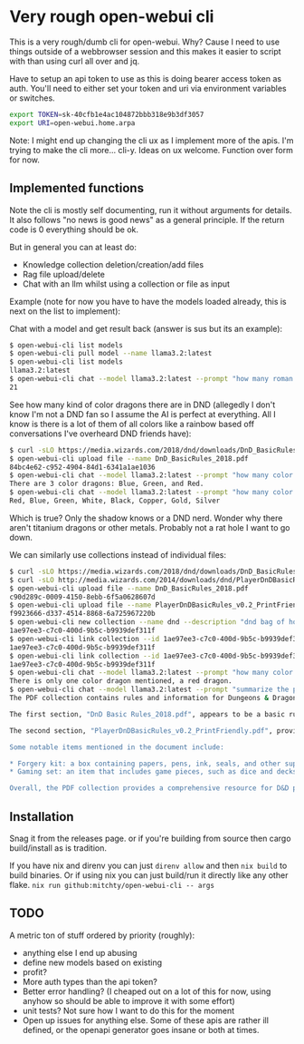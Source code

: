 # Very rough open-webui cli

This is a very rough/dumb cli for open-webui. Why? Cause I need to use things outside of a webbrowser session and this makes it easier to script with than using curl all over and jq.

Have to setup an api token to use as this is doing bearer access token as auth. You'll need to either set your token and uri via environment variables or switches.

```sh
export TOKEN=sk-40cfb1e4ac104872bbb318e9b3df3057
export URI=open-webui.home.arpa
```

Note: I might end up changing the cli ux as I implement more of the apis. I'm trying to make the cli more... cli-y. Ideas on ux welcome. Function over form for now.

## Implemented functions

Note the cli is mostly self documenting, run it without arguments for details. It also follows "no news is good news" as a general principle. If the return code is 0 everything should be ok.

But in general you can at least do:
- Knowledge collection deletion/creation/add files
- Rag file upload/delete
- Chat with an llm whilst using a collection or file as input

Example (note for now you have to have the models loaded already, this is next on the list to implement):

Chat with a model and get result back (answer is sus but its an example):

```sh
$ open-webui-cli list models
$ open-webui-cli pull model --name llama3.2:latest
$ open-webui-cli list models
llama3.2:latest
$ open-webui-cli chat --model llama3.2:latest --prompt "how many roman imperators built walls (answer with the number only)"
21
```

See how many kind of color dragons there are in DND (allegedly I don't know I'm not a DND fan so I assume the AI is perfect at everything. All I know is there is a lot of them of all colors like a rainbow based off conversations I've overheard DND friends have):

```sh
$ curl -sLO https://media.wizards.com/2018/dnd/downloads/DnD_BasicRules_2018.pdf
$ open-webui-cli upload file --name DnD_BasicRules_2018.pdf
84bc4e62-c952-4904-84d1-6341a1ae1036
$ open-webui-cli chat --model llama3.2:latest --prompt "how many color dragons are in dnd (answer with the color names only)" --file 84bc4e62-c952-4904-84d1-6341a1ae1036
There are 3 color dragons: Blue, Green, and Red.
$ open-webui-cli chat --model llama3.2:latest --prompt "how many color dragons are in dnd (answer with the color names only)"
Red, Blue, Green, White, Black, Copper, Gold, Silver
```

Which is true? Only the shadow knows or a DND nerd. Wonder why there aren't titanium dragons or other metals. Probably not a rat hole I want to go down.

We can similarly use collections instead of individual files:

```sh
$ curl -sLO https://media.wizards.com/2018/dnd/downloads/DnD_BasicRules_2018.pdf
$ curl -sLO http://media.wizards.com/2014/downloads/dnd/PlayerDnDBasicRules_v0.2_PrintFriendly.pdf
$ open-webui-cli upload file --name DnD_BasicRules_2018.pdf
c90d289c-0009-4150-8ebb-6f5a0628607d
$ open-webui-cli upload file --name PlayerDnDBasicRules_v0.2_PrintFriendly.pdf
f9923666-d337-4514-8868-6a725967220b
$ open-webui-cli new collection --name dnd --description "dnd bag of holding"
1ae97ee3-c7c0-400d-9b5c-b9939def311f
$ open-webui-cli link collection --id 1ae97ee3-c7c0-400d-9b5c-b9939def311f --file-id f9923666-d337-4514-8868-6a725967220b
1ae97ee3-c7c0-400d-9b5c-b9939def311f
$ open-webui-cli link collection --id 1ae97ee3-c7c0-400d-9b5c-b9939def311f --file-id c90d289c-0009-4150-8ebb-6f5a0628607d
1ae97ee3-c7c0-400d-9b5c-b9939def311f
$ open-webui-cli chat --model llama3.2:latest --prompt "how many color dragons are in dnd (answer with the color names only)" --collection 1ae97ee3-c7c0-400d-9b5c-b9939def311f
There is only one color dragon mentioned, a red dragon.
$ open-webui-cli chat --model llama3.2:latest --prompt "summarize the pdfs in this collection" --collection 1ae97ee3-c7c0-400d-9b5c-b9939def311f
The PDF collection contains rules and information for Dungeons & Dragons (D&D) players. The content is divided into two main sections: "DnD Basic Rules_2018.pdf" and "PlayerDnDBasicRules_v0.2_PrintFriendly.pdf".

The first section, "DnD Basic Rules_2018.pdf", appears to be a basic ruleset for the game, covering various aspects such as character creation, combat, and gameplay mechanics.

The second section, "PlayerDnDBasicRules_v0.2_PrintFriendly.pdf", provides more detailed information on tools, equipment, and skills for players. The content includes lists of items such as Smith's tools, Tinker's tools, Weaver's tools, and others, along with their prices and weights.

Some notable items mentioned in the document include:

* Forgery kit: a box containing papers, pens, ink, seals, and other supplies to create convincing forgeries.
* Gaming set: an item that includes game pieces, such as dice and decks of cards, which allows players to add their proficiency bonus to ability checks when playing with that set.

Overall, the PDF collection provides a comprehensive resource for D&D players, covering various aspects of the game.
```

## Installation

Snag it from the releases page. or if you're building from source then cargo build/install as is tradition.

If you have nix and direnv you can just `direnv allow` and then `nix build` to build binaries. Or if using nix you can just build/run it directly like any other flake. `nix run github:mitchty/open-webui-cli -- args`

## TODO

A metric ton of stuff ordered by priority (roughly):
- anything else I end up abusing
- define new models based on existing
- profit?
- More auth types than the api token?
- Better error handling? (I cheaped out on a lot of this for now, using anyhow so should be able to improve it with some effort)
- unit tests? Not sure how I want to do this for the moment
- Open up issues for anything else. Some of these apis are rather ill defined, or the openapi generator goes insane or both at times.
